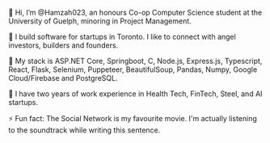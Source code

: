 👋 Hi, I’m @Hamzah023, an honours Co-op Computer Science student at the University of Guelph, minoring in Project Management.

👀 I build software for startups in Toronto. I like to connect with angel investors, builders and founders.
  
🌱 My stack is ASP.NET Core, Springboot, C, Node.js, Express.js, Typescript, React, Flask, Selenium, Puppeteer, BeautifulSoup, Pandas, Numpy, Google Cloud/Firebase and PostgreSQL.

💞️ I have two years of work experience in Health Tech, FinTech, Steel, and AI startups.

⚡ Fun fact: The Social Network is my favourite movie. I'm actually listening to the soundtrack while writing this sentence.

<!---
Hamzah023/Hamzah023 is a ✨ special ✨ repository because its `README.md` (this file) appears on your GitHub profile.
You can click the Preview link to take a look at your changes.
--->
